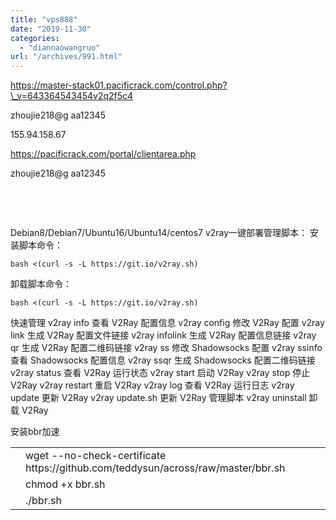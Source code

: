 ```yaml
---
title: "vps888"
date: "2019-11-30"
categories: 
  - "diannaowangruo"
url: "/archives/991.html"
---
```


https://master-stack01.pacificrack.com/control.php?\_v=643364543454v2q2f5c4

zhoujie218@g aa12345

155.94.158.67

https://pacificrack.com/portal/clientarea.php

zhoujie218@g aa12345

 

 

Debian8/Debian7/Ubuntu16/Ubuntu14/centos7 v2ray一键部署管理脚本： 安装脚本命令：

```
bash <(curl -s -L https://git.io/v2ray.sh)
```

卸载脚本命令：

```
bash <(curl -s -L https://git.io/v2ray.sh)
```

快速管理 v2ray info 查看 V2Ray 配置信息 v2ray config 修改 V2Ray 配置 v2ray link 生成 V2Ray 配置文件链接 v2ray infolink 生成 V2Ray 配置信息链接 v2ray qr 生成 V2Ray 配置二维码链接 v2ray ss 修改 Shadowsocks 配置 v2ray ssinfo 查看 Shadowsocks 配置信息 v2ray ssqr 生成 Shadowsocks 配置二维码链接 v2ray status 查看 V2Ray 运行状态 v2ray start 启动 V2Ray v2ray stop 停止 V2Ray v2ray restart 重启 V2Ray v2ray log 查看 V2Ray 运行日志 v2ray update 更新 V2Ray v2ray update.sh 更新 V2Ray 管理脚本 v2ray uninstall 卸载 V2Ray

安装bbr加速

<table class="hljs-ln"><tbody><tr><td class="hljs-ln-numbers"><div class="hljs-ln-line hljs-ln-n" data-line-number="1"></div></td><td class="hljs-ln-code"><div class="hljs-ln-line"><span class="hljs-attribute">wget</span> --<span class="hljs-literal">no</span>-check-certificate https://github.com/teddysun/across/raw/master/bbr.sh</div></td></tr><tr><td class="hljs-ln-numbers"><div class="hljs-ln-line hljs-ln-n" data-line-number="2"></div></td><td class="hljs-ln-code"><div class="hljs-ln-line">chmod +x bbr.sh</div></td></tr><tr><td class="hljs-ln-numbers"><div class="hljs-ln-line hljs-ln-n" data-line-number="3"></div></td><td class="hljs-ln-code"><div class="hljs-ln-line">./bbr.sh</div></td></tr></tbody></table>
